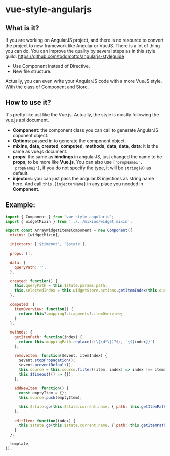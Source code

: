 # vue-style-angularjs

## What is it?
If you are working on AngularJS project, and there is no resource to convert the project to new framework like Angular or VueJS.
There is a lot of thing you can do.
You can improve the quality by several steps as in this style guild: https://github.com/toddmotto/angularjs-styleguide
- Use Component instead of Directive.
- New file structure.

Actually, you can even write your AngularJS code with a more VueJS style. With the class of Component and Store.

## How to use it?
It's pretty like ust like the Vue.js. Actually, the style is mostly following the vue.js api document. 
- **Component**: the component class you can call to generate AngularJS coponent object.
- **Options**: passed in to generate the component object.
- **mixins**, **data**, **created**, **computed**, **methods**, **data**, **data**, **data**: it is the same as vue.js document.
- **props**: the same as **bindings** in angularJS, just changed the name to be **props**, to be more like **Vue.js**. You can also use `['propName1', 'propName2']`, if you do not specify the type, it will be `string(@)` as default.
- **injectors**: you can just pass the angularJS injections as string name here. And call `this.[injectorName]` in any place you needed in **Component**.
## Example:
```javascript
import { Component } from 'vue-style-angularjs';
import { widgetMixin } from '../../mixins/widget.mixin';

export const ArrayWidgetItemsComponent = new Component({
  mixins: [widgetMixin],

  injectors: ['$timeout', '$state'],

  props: [],

  data: {
    queryPath: '',
  },

  created: function() {
    this.queryPath = this.$state.params.path;
    this.selectedIndex = this.widgetStore.actions.getItemIndex(this.queryPath, this.mappingPath);
  },

  computed: {
    itemOverview: function() {
      return this?.mapping?.fragments?.itemOverview;
    }
  },

  methods: {
    getItemPath: function(index) {
      return this.mappingPath.replace(/(\{\d*\})?$/, `{${index}}`)
    },

    removeItem: function($event, itemIndex) {
      $event.stopPropagation();
      $event.preventDefault();
      this.source = this.source.filter((item, index) => index !== itemIndex);
      this.$timeout(() => {});
    },

    addNewItem: function() {
      const emptyItem = {};
      this.source.push(emptyItem);

      this.$state.go(this.$state.current.name, { path: this.getItemPath(this.source.length - 1) });
    },

    editItem: function(index) {
      this.$state.go(this.$state.current.name, { path: this.getItemPath(index) });
    }
  },

  template,
});
```
